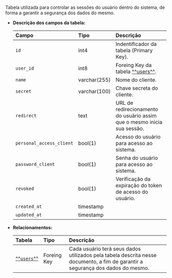 Tabela utilizada para controlar as sessões do usuário dentro do sistema, de forma a garantir a segurança dos dados do mesmo.

- **Descrição dos campos da tabela:**

  | Campo                    | Tipo         | Descrição                                                               |
  | :----------------------- | :----------- | :---------------------------------------------------------------------- |
  | `id`                     | int4         | Indentificador da tabela (Primary Key).                                 |
  | `user_id`                | int8         | Foreing Key da tabela [^^users^^](#users).                              |
  | `name`                   | varchar(255) | Nome do cliente.                                                        |
  | `secret`                 | varchar(100) | Chave secreta do cliente.                                               |
  | `redirect`               | text         | URL de redirecionamento do usuário assim que o mesmo inicia sua sessão. |
  | `personal_access_client` | bool(1)      | Acesso do usuário para acesso ao sistema.                               |
  | `password_client`        | bool(1)      | Senha do usuário para acesso ao sistema.                                |
  | `revoked`                | bool(1)      | Verificação da expiração do token de acesso do usuário.                 |
  | `created_at`             | timestamp    |                                                                         |
  | `updated_at`             | timestamp    |                                                                         |

- **Relacionamentos:**

  | Tabela                | Tipo        | Descrição     |
  | :-------------------- | :---------- | :------------ |
  | [^^`users`^^](#users) | Foreing Key | Cada usuário terá seus dados utilizados pela tabela descrita nesse documento, a fim de garantir a segurança dos dados do mesmo. |